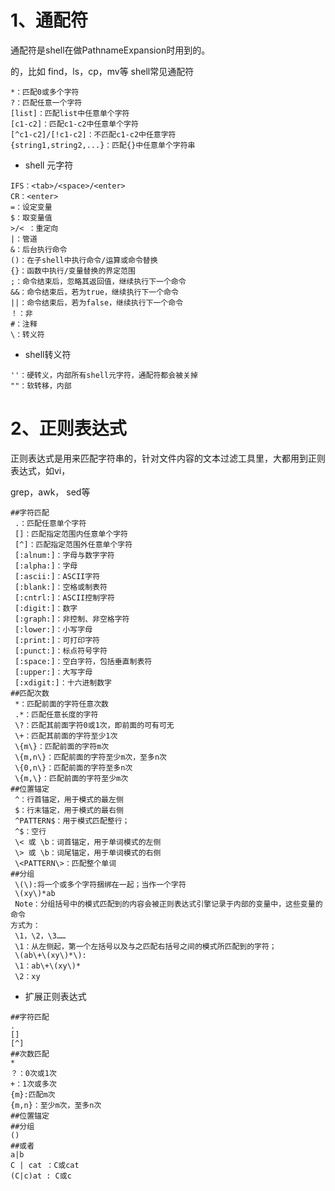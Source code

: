 # 1、通配符

通配符是shell在做PathnameExpansion时用到的。

的，比如 find，ls，cp，mv等 shell常见通配符

```
*：匹配0或多个字符
?：匹配任意一个字符
[list]：匹配list中任意单个字符
[c1-c2]：匹配c1-c2中任意单个字符
[^c1-c2]/[!c1-c2]：不匹配c1-c2中任意字符
{string1,string2,...}：匹配{}中任意单个字符串
```

- shell 元字符

```
IFS：<tab>/<space>/<enter>
CR：<enter>
=：设定变量
$：取变量值
>/< ：重定向
|：管道
&：后台执行命令
()：在子shell中执行命令/运算或命令替换
{}：函数中执行/变量替换的界定范围
;：命令结束后，忽略其返回值，继续执行下一个命令
&&：命令结束后，若为true，继续执行下一个命令
||：命令结束后，若为false，继续执行下一个命令
！：非
#：注释
\：转义符
```

- shell转义符

```
''：硬转义，内部所有shell元字符，通配符都会被关掉
""：软转移，内部
```

# 2、正则表达式

正则表达式是用来匹配字符串的，针对文件内容的文本过滤工具里，大都用到正则表达式，如vi，

grep，awk， sed等

```
##字符匹配
 .：匹配任意单个字符
 []：匹配指定范围内任意单个字符
 [^]：匹配指定范围外任意单个字符
 [:alnum:]：字母与数字字符
 [:alpha:]：字母
 [:ascii:]：ASCII字符
 [:blank:]：空格或制表符
 [:cntrl:]：ASCII控制字符
 [:digit:]：数字
 [:graph:]：非控制、非空格字符
 [:lower:]：小写字母
 [:print:]：可打印字符
 [:punct:]：标点符号字符
 [:space:]：空白字符，包括垂直制表符
 [:upper:]：大写字母
 [:xdigit:]：十六进制数字
##匹配次数
 *：匹配前面的字符任意次数
 .*：匹配任意长度的字符
 \?：匹配其前面字符0或1次，即前面的可有可无
 \+：匹配其前面的字符至少1次
 \{m\}：匹配前面的字符m次
 \{m,n\}：匹配前面的字符至少m次，至多n次
 \{0,n\}：匹配前面的字符至多n次
 \{m,\}：匹配前面的字符至少m次
##位置锚定
 ^：行首锚定，用于模式的最左侧
 $：行末锚定，用于模式的最右侧
 ^PATTERN$：用于模式匹配整行；
 ^$：空行
 \< 或 \b：词首锚定，用于单词模式的左侧
 \> 或 \b：词尾锚定，用于单词模式的右侧
 \<PATTERN\>：匹配整个单词
##分组
 \(\):将一个或多个字符捆绑在一起；当作一个字符
 \(xy\)*ab
 Note：分组括号中的模式匹配到的内容会被正则表达式引擎记录于内部的变量中，这些变量的命令
方式为：
 \1，\2，\3……
 \1：从左侧起，第一个左括号以及与之匹配右括号之间的模式所匹配到的字符；
 \(ab\+\(xy\)*\):
 \1：ab\+\(xy\)*
 \2：xy
```

- 扩展正则表达式

```
##字符匹配
.
[]
[^]
##次数匹配
*
？：0次或1次
+：1次或多次
{m}:匹配m次
{m,n}：至少m次，至多n次
##位置锚定
##分组
()
##或者
a|b
C | cat ：C或cat
(C|c)at : C或c
```